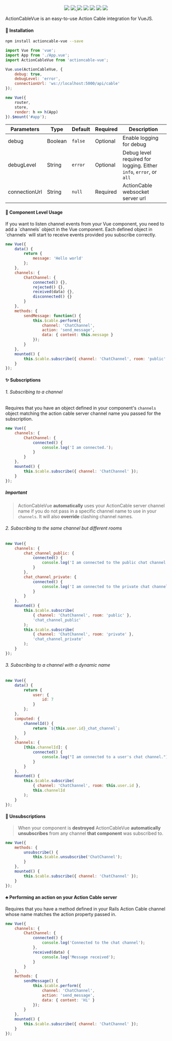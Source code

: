<p align="center">
  <a href="https://travis-ci.org/mclintprojects/actioncable-vue"><img src="https://travis-ci.org/mclintprojects/actioncable-vue.svg?branch=master" /></a>
  <a href="https://www.npmjs.com/package/actioncable-vue"><img src="https://img.shields.io/npm/v/actioncable-vue.svg"/> <img src="https://img.shields.io/npm/dt/actioncable-vue.svg"/></a>
  <a href="https://github.com/vuejs/awesome-vue"><img src="https://cdn.rawgit.com/sindresorhus/awesome/d7305f38d29fed78fa85652e3a63e154dd8e8829/media/badge.svg"/></a>
  <a href="https://vuejs.org/"><img src="https://img.shields.io/badge/vue-2.x-brightgreen.svg"/></a>
  <a href="https://github.com/mclintprojects/actioncable-vue/"><img src="https://img.shields.io/npm/l/actioncable-vue.svg"/></a>
  <a href="https://github.com/mclintprojects/actioncable-vue/"><img src="https://img.shields.io/github/stars/mclintprojects/actioncable-vue.svg"/></a>
</p>

<p>ActionCableVue is an easy-to-use Action Cable integration for VueJS.<p>

#### 🚀 Installation

```bash
npm install actioncable-vue --save
```

```javascript
import Vue from 'vue';
import App from './App.vue';
import ActionCableVue from 'actioncable-vue';

Vue.use(ActionCableVue, {
	debug: true,
	debugLevel: 'error',
	connectionUrl: 'ws://localhost:5000/api/cable'
});

new Vue({
	router,
	store,
	render: h => h(App)
}).$mount('#app');
```

| **Parameters** | **Type** | **Default** | **Required** | **Description**                                                    |
| -------------- | -------- | ----------- | ------------ | ------------------------------------------------------------------ |
| debug          | Boolean  | `false`     | Optional     | Enable logging for debug                                           |
| debugLevel     | String   | `error`     | Optional     | Debug level required for logging. Either `info`, `error`, or `all` |
| connectionUrl  | String   | `null`      | Required     | ActionCable websocket server url                                   |

#### 🌈 Component Level Usage

<p>If you want to listen channel events from your Vue component, you need to add a `channels` object in the Vue component. Each defined object in `channels` will start to receive events provided you subscribe correctly.</p>

```javascript
new Vue({
	data() {
		return {
			message: 'Hello world'
		};
	},
	channels: {
		ChatChannel: {
			connected() {},
			rejected() {},
			received(data) {},
			disconnected() {}
		}
	},
	methods: {
		sendMessage: function() {
			this.$cable.perform({
				channel: 'ChatChannel',
				action: 'send_message',
				data: { content: this.message }
			});
		}
	},
	mounted() {
		this.$cable.subscribe({ channel: 'ChatChannel', room: 'public' });
	}
});
```

#### ✨ Subscriptions

###### 1. Subscribing to a channel

Requires that you have an object defined in your component's `channels` object matching the action cable server channel name you passed for the subscription.

```javascript
new Vue({
	channels: {
		ChatChannel: {
			connected() {
				console.log('I am connected.');
			}
		}
	},
	mounted() {
		this.$cable.subscribe({ channel: 'ChatChannel' });
	}
});
```

##### Important

> ActionCableVue **automatically** uses your ActionCable server channel name if you do not pass in a specific channel name to use in your `channels`. It will also **override** clashing channel names.

###### 2. Subscribing to the same channel but different rooms

```javascript
new Vue({
	channels: {
		chat_channel_public: {
			connected() {
				console.log('I am connected to the public chat channel.');
			}
		},
		chat_channel_private: {
			connected() {
				console.log('I am connected to the private chat channel.');
			}
		}
	},
	mounted() {
		this.$cable.subscribe(
			{ channel: 'ChatChannel', room: 'public' },
			'chat_channel_public'
		);
		this.$cable.subscribe(
			{ channel: 'ChatChannel', room: 'private' },
			'chat_channel_private'
		);
	}
});
```

###### 3. Subscribing to a channel with a dynamic name

```javascript
new Vue({
	data() {
		return {
			user: {
				id: 7
			}
		};
	},
	computed: {
		channelId() {
			return `${this.user.id}_chat_channel`;
		}
	},
	channels: {
		[this.channelId]: {
			connected() {
				console.log("I am connected to a user's chat channel.");
			}
		}
	},
	mounted() {
		this.$cable.subscribe(
			{ channel: 'ChatChannel', room: this.user.id },
			this.channelId
		);
	}
});
```

#### 🎃 Unsubscriptions

> When your component is **destroyed** ActionCableVue **automatically unsubscribes** from any channel **that component** was subscribed to.

```javascript
new Vue({
	methods: {
		unsubscribe() {
			this.$cable.unsubscribe('ChatChannel');
		}
	},
	mounted() {
		this.$cable.subscribe({ channel: 'ChatChannel' });
	}
});
```

#### ♣ Performing an action on your Action Cable server

Requires that you have a method defined in your Rails Action Cable channel whose name matches the action property passed in.

```javascript
new Vue({
	channels: {
		ChatChannel: {
			connected() {
				console.log('Connected to the chat channel');
			},
			received(data) {
				console.log('Message received');
			}
		}
	},
	methods: {
		sendMessage() {
			this.$cable.perform({
				channel: 'ChatChannel',
				action: 'send_message',
				data: { content: 'Hi' }
			});
		}
	},
	mounted() {
		this.$cable.subscribe({ channel: 'ChatChannel' });
	}
});
```
